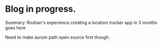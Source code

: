 Blog in progress.
=================

Summary: Roshan's experience creating a location tracker app in 3 months goes here

Need to make aurum path open source first though.